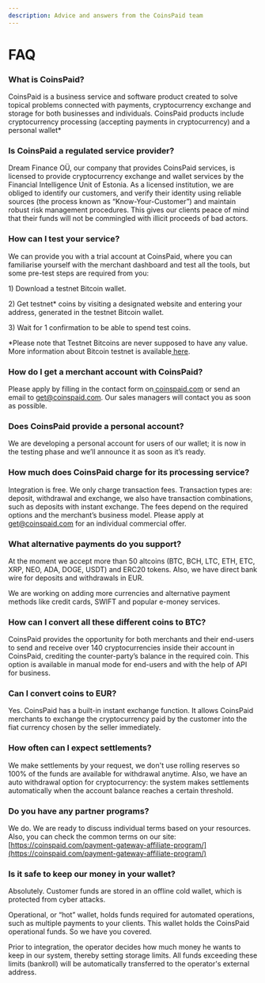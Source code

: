 ```yaml
---
description: Advice and answers from the CoinsPaid team
---
```


# FAQ

### **What is CoinsPaid?**

CoinsPaid is a business service and software product created to solve topical problems connected with payments, cryptocurrency exchange and storage for both businesses and individuals. CoinsPaid products include cryptocurrency processing (accepting payments in cryptocurrency) and a personal wallet\*

### Is CoinsPaid a regulated service provider?

Dream Finance OÜ, our company that provides CoinsPaid services, is licensed to provide cryptocurrency exchange and wallet services by the Financial Intelligence Unit of Estonia. As a licensed institution, we are obliged to identify our customers, and verify their identity using reliable sources (the process known as “Know-Your-Customer”) and maintain robust risk management procedures. This gives our clients peace of mind that their funds will not be commingled with illicit proceeds of bad actors.

### **How can I test your service?**

We can provide you with a trial account at CoinsPaid, where you can familiarise yourself with the merchant dashboard and test all the tools, but some pre-test steps are required from you:

1\) Download a testnet Bitcoin wallet.

2\) Get testnet\* coins by visiting a designated website and entering your address, generated in the testnet Bitcoin wallet.

3\) Wait for 1 confirmation to be able to spend test coins.

\*Please note that Testnet Bitcoins are never supposed to have any value. More information about Bitcoin testnet is available[ here](https://en.bitcoin.it/wiki/Testnet).

### **How do I get a merchant account with CoinsPaid?**

Please apply by filling in the contact form on[ coinspaid.com](http://coinspaid.com) or send an email to get@coinspaid.com. Our sales managers will contact you as soon as possible.

### **Does CoinsPaid provide a personal account?**

We are developing a personal account for users of our wallet; it is now in the testing phase and we’ll announce it as soon as it’s ready.

### **How much does CoinsPaid charge for its processing service?**

Integration is free. We only charge transaction fees. Transaction types are: deposit, withdrawal and exchange, we also have transaction combinations, such as deposits with instant exchange. The fees depend on the required options and the merchant’s business model. Please apply at get@coinspaid.com for an individual commercial offer.

### **What alternative payments do you support?**

At the moment we accept more than 50 altcoins (BTC, BCH, LTC, ETH, ETC, XRP, NEO, ADA, DOGE, USDT) and ERC20 tokens. Also, we have direct bank wire for deposits and withdrawals in EUR.

We are working on adding more currencies and alternative payment methods like credit cards, SWIFT and popular e-money services.

### **How can I convert all these different coins to BTC?**

CoinsPaid provides the opportunity for both merchants and their end-users to send and receive over 140 cryptocurrencies inside their account in CoinsPaid, crediting the counter-party’s balance in the required coin. This option is available in manual mode for end-users and with the help of API for business.

### **Can I convert coins to EUR?**

Yes. CoinsPaid has a built-in instant exchange function. It allows CoinsPaid merchants to exchange the cryptocurrency paid by the customer into the fiat currency chosen by the seller immediately.

### **How often can I expect settlements?**

We make settlements by your request, we don't use rolling reserves so 100% of the funds are available for withdrawal anytime. Also, we have an auto withdrawal option for cryptocurrency: the system makes settlements automatically when the account balance reaches a certain threshold.

### **Do you have any partner programs?**

We do. We are ready to discuss individual terms based on your resources. Also, you can check the common terms on our site: [https://coinspaid.com/payment-gateway-affiliate-program/](https://coinspaid.com/payment-gateway-affiliate-program/)

### **Is it safe to keep our money in your wallet?**

Absolutely. Customer funds are stored in an offline cold wallet, which is protected from cyber attacks.

Operational, or “hot” wallet, holds funds required for automated operations, such as multiple payments to your clients. This wallet holds the CoinsPaid operational funds. So we have you covered.

Prior to integration, the operator decides how much money he wants to keep in our system, thereby setting storage limits. All funds exceeding these limits (bankroll) will be automatically transferred to the operator's external address.
